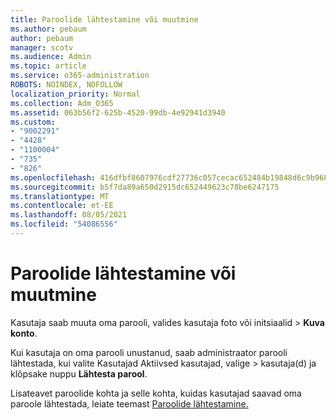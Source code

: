 ```yaml
---
title: Paroolide lähtestamine või muutmine
ms.author: pebaum
author: pebaum
manager: scotv
ms.audience: Admin
ms.topic: article
ms.service: o365-administration
ROBOTS: NOINDEX, NOFOLLOW
localization_priority: Normal
ms.collection: Adm_O365
ms.assetid: 063b56f2-625b-4520-99db-4e92941d3940
ms.custom:
- "9002291"
- "4428"
- "1100004"
- "735"
- "826"
ms.openlocfilehash: 416dfbf8607976cdf27736c057cecac652484b19848d6c9b9680e265394819b3
ms.sourcegitcommit: b5f7da89a650d2915dc652449623c78be6247175
ms.translationtype: MT
ms.contentlocale: et-EE
ms.lasthandoff: 08/05/2021
ms.locfileid: "54086556"
---
```

# <a name="reset-or-change-passwords"></a>Paroolide lähtestamine või muutmine

Kasutaja saab muuta oma parooli, valides kasutaja foto või initsiaalid > **Kuva konto**.
  
Kui kasutaja on oma parooli unustanud, saab administraator parooli lähtestada, kui valite Kasutajad Aktiivsed kasutajad, valige  >  [](https://portal.office.com/adminportal/home#/users)kasutaja(d) ja klõpsake nuppu **Lähtesta parool**.
  
Lisateavet paroolide kohta ja selle kohta, kuidas kasutajad saavad oma paroole lähtestada, leiate teemast [Paroolide lähtestamine.](/microsoft-365/admin/add-users/reset-passwords)

